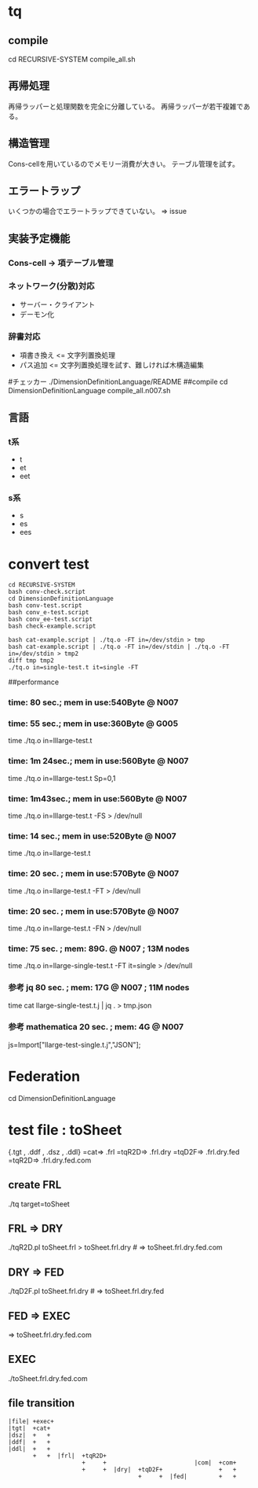# tq
## compile
cd RECURSIVE-SYSTEM
compile_all.sh
## 再帰処理
再帰ラッパーと処理関数を完全に分離している。
再帰ラッパーが若干複雑である。
## 構造管理
Cons-cellを用いているのでメモリー消費が大きい。
テーブル管理を試す。
## エラートラップ
いくつかの場合でエラートラップできていない。
=> issue
## 実装予定機能
### Cons-cell -> 項テーブル管理
### ネットワーク(分散)対応
- サーバー・クライアント
- デーモン化
### 辞書対応
- 項書き換え <= 文字列置換処理
- パス追加 <= 文字列置換処理を試す、難しければ木構造編集

#チェッカー
./DimensionDefinitionLanguage/README
##compile
cd DimensionDefinitionLanguage
compile_all.n007.sh
## 言語
### t系
- t
- et
- eet
### s系
- s
- es
- ees

# convert test
```
cd RECURSIVE-SYSTEM
bash conv-check.script
cd DimensionDefinitionLanguage
bash conv-test.script
bash conv_e-test.script
bash conv_ee-test.script
bash check-example.script

bash cat-example.script | ./tq.o -FT in=/dev/stdin > tmp
bash cat-example.script | ./tq.o -FT in=/dev/stdin | ./tq.o -FT in=/dev/stdin > tmp2
diff tmp tmp2
./tq.o in=single-test.t it=single -FT

```
##performance
### time: 80 sec.; mem in use:540Byte @ N007
### time: 55 sec.; mem in use:360Byte @ G005
time ./tq.o in=lllarge-test.t

### time: 1m 24sec.; mem in use:560Byte @ N007
time ./tq.o in=lllarge-test.t Sp=0,1

### time: 1m43sec.; mem in use:560Byte @ N007
time ./tq.o in=lllarge-test.t -FS > /dev/null

### time: 14 sec.; mem in use:520Byte @ N007
time ./tq.o in=llarge-test.t

### time: 20 sec. ; mem in use:570Byte @ N007
time ./tq.o in=llarge-test.t -FT > /dev/null

### time: 20 sec. ; mem in use:570Byte @ N007
time ./tq.o in=llarge-test.t -FN > /dev/null

### time: 75 sec. ; mem: 89G. @ N007 ; 13M nodes
time ./tq.o in=llarge-single-test.t -FT it=single > /dev/null
### 参考 jq 80 sec. ; mem: 17G @ N007 ; 11M nodes
time cat llarge-single-test.t.j | jq . > tmp.json
### 参考 mathematica 20 sec. ; mem: 4G @ N007
js=Import["llarge-test-single.t.j","JSON"];


# Federation
cd DimensionDefinitionLanguage
# test file : toSheet
{.tgt , .ddf , .dsz , .ddl} =cat=> .frl =tqR2D=> .frl.dry =tqD2F=> .frl.dry.fed =tqR2D=> .frl.dry.fed.com
## create FRL
./tq target=toSheet
## FRL => DRY 
./tqR2D.pl toSheet.frl > toSheet.frl.dry # => toSheet.frl.dry.fed.com
## DRY => FED
./tqD2F.pl toSheet.frl.dry # => toSheet.frl.dry.fed
## FED => EXEC
=> toSheet.frl.dry.fed.com
## EXEC
./toSheet.frl.dry.fed.com

## file transition
```
|file| +exec+
|tgt|  +cat+
|dsz|  +   + 
|ddf|  +   + 
|ddl|  +   + 
       +   +  |frl|  +tqR2D+ 
                     +     +                         |com|  +com+
                     +     +  |dry|  +tqD2F+                +   +
                                     +     +  |fed|         +   +
```
